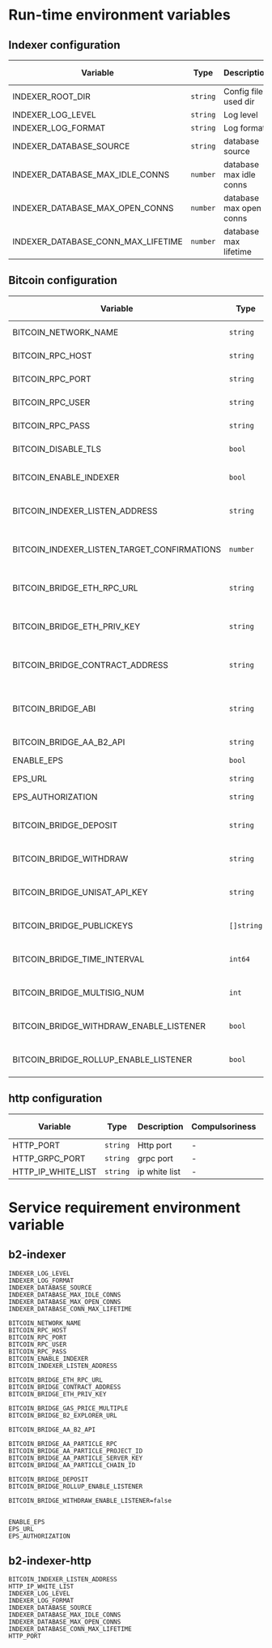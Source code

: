 # Run-time environment variables

## Indexer configuration

| Variable                           | Type     | Description             | Compulsoriness | Default value | Example value                                            |
|------------------------------------|----------|-------------------------|----------------|---------------|----------------------------------------------------------|
| INDEXER_ROOT_DIR                   | `string` | Config file used dir    | -              |               |                                                          |
| INDEXER_LOG_LEVEL                  | `string` | Log level               | -              | `info`        | `info debug warn error panic fatal`                      |
| INDEXER_LOG_FORMAT                 | `string` | Log format              | -              | `console`     | ``                                                       |
| INDEXER_DATABASE_SOURCE            | `string` | database source         | Required       |               | `postgres://postgres:postgres@127.0.0.1:5432/b2-indexer` |
| INDEXER_DATABASE_MAX_IDLE_CONNS    | `number` | database max idle conns | -              | `10`          | `10`                                                     |
| INDEXER_DATABASE_MAX_OPEN_CONNS    | `number` | database max open conns | -              | `20`          | `20`                                                     |
| INDEXER_DATABASE_CONN_MAX_LIFETIME | `number` | database max lifetime   | -              | `3600`        | `3600`                                                   |

## Bitcoin configuration

| Variable                                    | Type       | Description                                           | Compulsoriness | Default value | Example value                        |
|---------------------------------------------|------------|-------------------------------------------------------|----------------|---------------|--------------------------------------|
| BITCOIN_NETWORK_NAME                        | `string`   | bitcoin network name                                  | Required       | testnet3      | `mainnet testnet3 regtest`           |
| BITCOIN_RPC_HOST                            | `string`   | bitcoin rpc host                                      | Required       |               | `127.0.0.1`                          |
| BITCOIN_RPC_PORT                            | `string`   | bitcoin rpc port                                      | Required       |               | `8332`                               |
| BITCOIN_RPC_USER                            | `string`   | bitcoin rpc user                                      | Required       |               |                                      |
| BITCOIN_RPC_PASS                            | `string`   | bitcoin rpc password                                  | Required       |               |                                      |
| BITCOIN_DISABLE_TLS                         | `bool`     | bitcoin disable tls                                   | Required       | `true`        |                                      |
| BITCOIN_ENABLE_INDEXER                      | `bool`     | enable indexer service                                | Required       |               | `false true`                         |
| BITCOIN_INDEXER_LISTEN_ADDRESS              | `string`   | indexer service listen btc address                    | Required       |               |                                      |
| BITCOIN_INDEXER_LISTEN_TARGET_CONFIRMATIONS | `number`   | target confirmations, adjust as needed                | -              | `1`           |                                      |
| BITCOIN_BRIDGE_ETH_RPC_URL                  | `string`   | bridge contract eth rpc url                           | Required       |               | `https://zkevm-rpc.bsquared.network` |
| BITCOIN_BRIDGE_ETH_PRIV_KEY                 | `string`   | bridge contract eth invoke priv key                   | Required       |               |                                      |
| BITCOIN_BRIDGE_CONTRACT_ADDRESS             | `string`   | bridge contract address                               | Required       |               |                                      |
| BITCOIN_BRIDGE_ABI                          | `string`   | bridge contract abi, if not set, will use default abi | -              |               |                                      |
| BITCOIN_BRIDGE_AA_B2_API                    | `string`   | b2 aa api                                             | Required       |               |                                      |
| ENABLE_EPS                                  | `bool`     | enable eps service                                    | Required       |               | false true                           |
| EPS_URL                                     | `string`   | eps url                                               | Required       |               |                                      |
| EPS_AUTHORIZATION                           | `string`   | eps authorization                                     | Required       |               |                                      |
| BITCOIN_BRIDGE_DEPOSIT                      | `string`   | bridge deposit event hash                             | Required       |               |                                      |
| BITCOIN_BRIDGE_WITHDRAW                     | `string`   | bridge withdraw event hash                            | Required       |               |                                      |
| BITCOIN_BRIDGE_UNISAT_API_KEY               | `string`   | bridge withdraw unisat api_key                        | Required       |               |                                      |
| BITCOIN_BRIDGE_PUBLICKEYS                   | `[]string` | bridge withdraw sign publickey                        | Required       |               |                                      |
| BITCOIN_BRIDGE_TIME_INTERVAL                | `int64`    | bridge withdraw time interval                         | Required       |               |                                      |
| BITCOIN_BRIDGE_MULTISIG_NUM                 | `int`      | bridge withdraw multisig num                          | Required       |               |                                      |
| BITCOIN_BRIDGE_WITHDRAW_ENABLE_LISTENER     | `bool`     | enable bridge withdraw service                        | Required       |               | false true                           |
| BITCOIN_BRIDGE_ROLLUP_ENABLE_LISTENER                     | `bool`     | enable rollup indexer service                         | Required       |               | false true                           |

## http configuration

| Variable       | Type     | Description | Compulsoriness | Default value | Example value |
|----------------|----------|-------------|----------------|---------------|---------------|
| HTTP_PORT      | `string` | Http port   | -              | 8080          | -             |
| HTTP_GRPC_PORT | `string` | grpc port   | -              | 8081          | -             |
| HTTP_IP_WHITE_LIST | `string` | ip white list   | -              |           | -             |

# Service requirement environment variable

## b2-indexer

```
INDEXER_LOG_LEVEL
INDEXER_LOG_FORMAT
INDEXER_DATABASE_SOURCE
INDEXER_DATABASE_MAX_IDLE_CONNS
INDEXER_DATABASE_MAX_OPEN_CONNS
INDEXER_DATABASE_CONN_MAX_LIFETIME

BITCOIN_NETWORK_NAME
BITCOIN_RPC_HOST
BITCOIN_RPC_PORT
BITCOIN_RPC_USER
BITCOIN_RPC_PASS
BITCOIN_ENABLE_INDEXER
BITCOIN_INDEXER_LISTEN_ADDRESS

BITCOIN_BRIDGE_ETH_RPC_URL
BITCOIN_BRIDGE_CONTRACT_ADDRESS
BITCOIN_BRIDGE_ETH_PRIV_KEY

BITCOIN_BRIDGE_GAS_PRICE_MULTIPLE
BITCOIN_BRIDGE_B2_EXPLORER_URL

BITCOIN_BRIDGE_AA_B2_API

BITCOIN_BRIDGE_AA_PARTICLE_RPC
BITCOIN_BRIDGE_AA_PARTICLE_PROJECT_ID
BITCOIN_BRIDGE_AA_PARTICLE_SERVER_KEY
BITCOIN_BRIDGE_AA_PARTICLE_CHAIN_ID

BITCOIN_BRIDGE_DEPOSIT
BITCOIN_BRIDGE_ROLLUP_ENABLE_LISTENER

BITCOIN_BRIDGE_WITHDRAW_ENABLE_LISTENER=false


ENABLE_EPS
EPS_URL
EPS_AUTHORIZATION
```

## b2-indexer-http

```
BITCOIN_INDEXER_LISTEN_ADDRESS
HTTP_IP_WHITE_LIST
INDEXER_LOG_LEVEL
INDEXER_LOG_FORMAT
INDEXER_DATABASE_SOURCE
INDEXER_DATABASE_MAX_IDLE_CONNS
INDEXER_DATABASE_MAX_OPEN_CONNS
INDEXER_DATABASE_CONN_MAX_LIFETIME
HTTP_PORT
```
